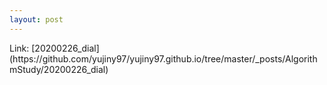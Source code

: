 ```yaml
---
layout: post
---
```

<!DOCTYPE html>
<html>
<head>
<title>Page Title</title>
</head>
<body>
Link: [20200226_dial](https://github.com/yujiny97/yujiny97.github.io/tree/master/_posts/AlgorithmStudy/20200226_dial)